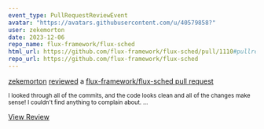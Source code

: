 ```yaml
---
event_type: PullRequestReviewEvent
avatar: "https://avatars.githubusercontent.com/u/40579858?"
user: zekemorton
date: 2023-12-06
repo_name: flux-framework/flux-sched
html_url: https://github.com/flux-framework/flux-sched/pull/1110#pullrequestreview-1768720270
repo_url: https://github.com/flux-framework/flux-sched
---
```


<a href='https://github.com/zekemorton' target='_blank'>zekemorton</a> <a href='https://github.com/flux-framework/flux-sched/pull/1110#pullrequestreview-1768720270' target='_blank'>reviewed</a> a <a href='https://github.com/flux-framework/flux-sched/pull/1110' target='_blank'>flux-framework/flux-sched pull request</a>

<small>I looked through all of the commits, and the code looks clean and all of the changes make sense! I couldn't find anything to complain about. ...</small>

<a href='https://github.com/flux-framework/flux-sched/pull/1110#pullrequestreview-1768720270' target='_blank'>View Review</a>
